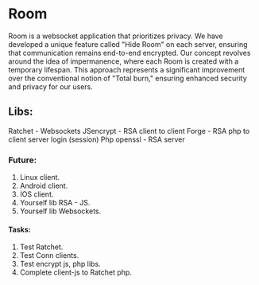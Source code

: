 # Room
Room is a websocket application that prioritizes privacy. We have developed a unique feature called "Hide Room" on each server, ensuring that communication remains end-to-end encrypted. Our concept revolves around the idea of impermanence, where each Room is created with a temporary lifespan. This approach represents a significant improvement over the conventional notion of "Total burn," ensuring enhanced security and privacy for our users.

## Libs:
Ratchet     - Websockets
JSencrypt   - RSA client to client 
Forge       - RSA php to client server login (session)
Php openssl - RSA server

### Future:
1. Linux client.
2. Android client.
3. IOS client.
4. Yourself lib RSA - JS.
5. Yourself lib Websockets.

#### Tasks:
1. Test Ratchet.
2. Test Conn clients.
3. Test encrypt js, php libs.
4. Complete client-js to Ratchet php.

